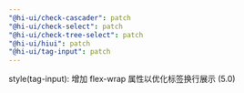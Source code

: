 ```yaml
---
"@hi-ui/check-cascader": patch
"@hi-ui/check-select": patch
"@hi-ui/check-tree-select": patch
"@hi-ui/hiui": patch
"@hi-ui/tag-input": patch
---
```


style(tag-input): 增加 flex-wrap 属性以优化标签换行展示 (5.0)
